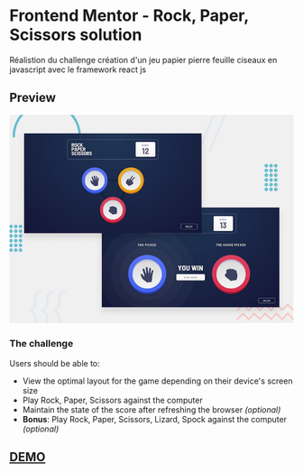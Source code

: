 # Frontend Mentor - Rock, Paper, Scissors solution

Réalistion du challenge création d'un jeu papier pierre feuille ciseaux en javascript avec le framework react js

## Preview

![Design preview Rock, Paper, Scissors Challenge](./public/design/desktop-preview.jpg)


### The challenge

Users should be able to:

- View the optimal layout for the game depending on their device's screen size
- Play Rock, Paper, Scissors against the computer
- Maintain the state of the score after refreshing the browser _(optional)_
- **Bonus**: Play Rock, Paper, Scissors, Lizard, Spock against the computer _(optional)_


## [DEMO](https://friendly-mccarthy-0a49a6.netlify.app/)

